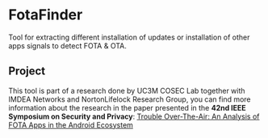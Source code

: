 # FotaFinder
Tool for extracting different installation of updates or installation of other apps signals to detect FOTA &amp; OTA.

## Project

This tool is part of a research done by UC3M COSEC Lab together with IMDEA Networks and NortonLifelock Research Group, you can find more information about the research in the paper presented in the **42nd IEEE Symposium on Security and Privacy**: [Trouble Over-The-Air: An Analysis of FOTA Apps in the Android Ecosystem](https://dspace.networks.imdea.org/bitstream/handle/20.500.12761/957/conference-proceeding.pdf)